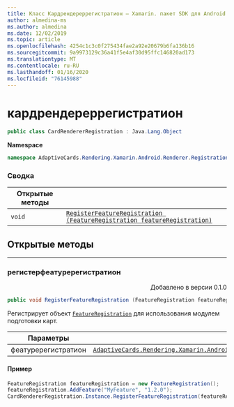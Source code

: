 ```yaml
---
title: Класс Кардрендереррегистратион — Xamarin. пакет SDK для Android
author: almedina-ms
ms.author: almedina
ms.date: 12/02/2019
ms.topic: article
ms.openlocfilehash: 4254c1c3c0f275434fae2a92e20679b6fa136b16
ms.sourcegitcommit: 9a9973129c36a41f5e4af30d95ffc146820ad173
ms.translationtype: MT
ms.contentlocale: ru-RU
ms.lasthandoff: 01/16/2020
ms.locfileid: "76145988"
---
```

# <a name="cardrendererregistration"></a>кардрендереррегистратион

```csharp
public class CardRendererRegistration : Java.Lang.Object
```

**Namespace**
```csharp
namespace AdaptiveCards.Rendering.Xamarin.Android.Renderer.Registration
```

### <a name="summary"></a>Сводка

| Открытые методы | |
| --- | ---- |
| ```void``` | [```RegisterFeatureRegistration (FeatureRegistration featureRegistration)```](#registerfeatureregistration) |

## <a name="public-methods"></a>Открытые методы

--- 

### <a id="registerfeatureregistration"></a>регистерфеатуререгистратион
<p style='text-align:right'>Добавлено в версии 0.1.0</p>

```csharp
public void RegisterFeatureRegistration (FeatureRegistration featureRegistration)
```

Регистрирует объект [```FeatureRegistration```](adaptivecards-rendering-xamarin-android-objectmodel-featureregistration.md) для использования модулем подготовки карт.

| Параметры | |
| --- | --- |
| феатуререгистратион | [```AdaptiveCards.Rendering.Xamarin.Android.ObjectModel.FeatureRegistration```](adaptivecards-rendering-xamarin-android-objectmodel-featureregistration.md) |

#### <a name="sample"></a>Пример

```csharp
FeatureRegistration featureRegistration = new FeatureRegistration();
featureRegistration.AddFeature("MyFeature", "1.2.0");
CardRendererRegistration.Instance.RegisterFeatureRegistration(featureRegistration);
```